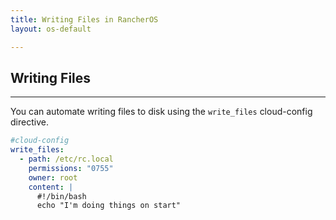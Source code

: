 ```yaml
---
title: Writing Files in RancherOS
layout: os-default

---
```


## Writing Files
---

You can automate writing files to disk using the `write_files` cloud-config directive.

```yaml
#cloud-config
write_files:
  - path: /etc/rc.local
    permissions: "0755"
    owner: root
    content: |
      #!/bin/bash
      echo "I'm doing things on start"
```
